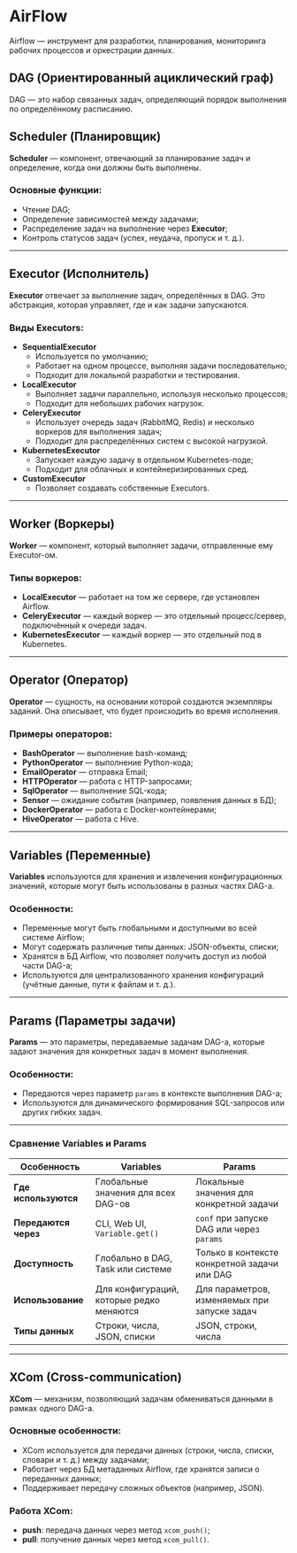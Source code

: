 # AirFlow

Airflow — инструмент для разработки, планирования, мониторинга рабочих процессов и оркестрации данных.

## DAG (Ориентированный ациклический граф)
DAG — это набор связанных задач, определяющий порядок выполнения по определённому расписанию.

## Scheduler (Планировщик)
**Scheduler** — компонент, отвечающий за планирование задач и определение, когда они должны быть выполнены.

### Основные функции:
- Чтение DAG;
- Определение зависимостей между задачами;
- Распределение задач на выполнение через **Executor**;
- Контроль статусов задач (успех, неудача, пропуск и т. д.).

---

## Executor (Исполнитель)
**Executor** отвечает за выполнение задач, определённых в DAG. Это абстракция, которая управляет, где и как задачи запускаются.

### Виды Executors:
- **SequentialExecutor**
  - Используется по умолчанию;
  - Работает на одном процессе, выполняя задачи последовательно;
  - Подходит для локальной разработки и тестирования.
- **LocalExecutor**
  - Выполняет задачи параллельно, используя несколько процессов;
  - Подходит для небольших рабочих нагрузок.
- **CeleryExecutor**
  - Использует очередь задач (RabbitMQ, Redis) и несколько воркеров для выполнения задач;
  - Подходит для распределённых систем с высокой нагрузкой.
- **KubernetesExecutor**
  - Запускает каждую задачу в отдельном Kubernetes-поде;
  - Подходит для облачных и контейнеризированных сред.
- **CustomExecutor**
  - Позволяет создавать собственные Executors.

---

## Worker (Воркеры)
**Worker** — компонент, который выполняет задачи, отправленные ему Executor-ом.

### Типы воркеров:
- **LocalExecutor** — работает на том же сервере, где установлен Airflow.
- **CeleryExecutor** — каждый воркер — это отдельный процесс/сервер, подключённый к очереди задач.
- **KubernetesExecutor** — каждый воркер — это отдельный под в Kubernetes.

---

## Operator (Оператор)
**Operator** — сущность, на основании которой создаются экземпляры заданий. Она описывает, что будет происходить во время исполнения.

### Примеры операторов:
- **BashOperator** — выполнение bash-команд;
- **PythonOperator** — выполнение Python-кода;
- **EmailOperator** — отправка Email;
- **HTTPOperator** — работа с HTTP-запросами;
- **SqlOperator** — выполнение SQL-кода;
- **Sensor** — ожидание события (например, появления данных в БД);
- **DockerOperator** — работа с Docker-контейнерами;
- **HiveOperator** — работа с Hive.

---

## Variables (Переменные)
**Variables** используются для хранения и извлечения конфигурационных значений, которые могут быть использованы в разных частях DAG-а.

### Особенности:
- Переменные могут быть глобальными и доступными во всей системе Airflow;
- Могут содержать различные типы данных: JSON-объекты, списки;
- Хранятся в БД Airflow, что позволяет получить доступ из любой части DAG-а;
- Используются для централизованного хранения конфигураций (учётные данные, пути к файлам и т. д.).

---

## Params (Параметры задачи)
**Params** — это параметры, передаваемые задачам DAG-а, которые задают значения для конкретных задач в момент выполнения.

### Особенности:
- Передаются через параметр `params` в контексте выполнения DAG-а;
- Используются для динамического формирования SQL-запросов или других гибких задач.

---

### Сравнение Variables и Params

| **Особенность**       | **Variables**                           | **Params**                                  |
|------------------------|-----------------------------------------|---------------------------------------------|
| **Где используются**  | Глобальные значения для всех DAG-ов     | Локальные значения для конкретной задачи    |
| **Передаются через**  | CLI, Web UI, `Variable.get()`           | `conf` при запуске DAG или через `params`   |
| **Доступность**       | Глобально в DAG, Task или системе       | Только в контексте конкретной задачи или DAG|
| **Использование**     | Для конфигураций, которые редко меняются| Для параметров, изменяемых при запуске задач|
| **Типы данных**       | Строки, числа, JSON, списки             | JSON, строки, числа                         |

---

## XCom (Cross-communication)
**XCom** — механизм, позволяющий задачам обмениваться данными в рамках одного DAG-а.

### Основные особенности:
- XCom используется для передачи данных (строки, числа, списки, словари и т. д.) между задачами;
- Работает через БД метаданных Airflow, где хранятся записи о переданных данных;
- Поддерживает передачу сложных объектов (например, JSON).

### Работа XCom:
- **push**: передача данных через метод `xcom_push()`;
- **pull**: получение данных через метод `xcom_pull()`.

